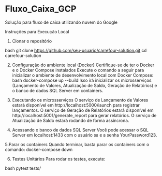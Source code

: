 # Fluxo_Caixa_GCP
Solução para fluxo de caixa utilizando nuvem do Google

Instruções para Execução Local
1. Clonar o repositório

bash
git clone https://github.com/seu-usuario/carrefour-solution.git
cd carrefour-solution

2. Configuração do ambiente local (Docker)
Certifique-se de ter o Docker e o Docker Compose instalados
Execute o comando a seguir para inicializar o ambiente de desenvolvimento local com Docker Compose:
bash
docker-compose up --build
Isso irá inicializar os microsserviços (Lançamento de Valores, Atualização de Saldo, Geração de Relatórios) e o banco de dados SQL Server em containers.


3. Executando os microsserviços
O serviço de Lançamento de Valores estará disponível em http://localhost:5000/launch para registrar lançamentos.
O serviço de Geração de Relatórios estará disponível em http://localhost:5001/generate_report para gerar relatórios.
O serviço de Atualização de Saldo estará rodando de forma assíncrona.

5. Acessando o banco de dados SQL Server
Você pode acessar o SQL Server em localhost:1433 com o usuário sa e a senha YourPassword123.

5.Parar os containers
Quando terminar, basta parar os containers com o comando:
docker-compose down

6. Testes Unitários
Para rodar os testes, execute:

bash
pytest tests/



